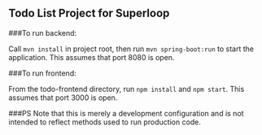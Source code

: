 ## Todo List Project for Superloop

###To run backend:

Call `mvn install` in project root, then run `mvn spring-boot:run` to start the application. 
This assumes that port 8080 is open.

###To run frontend:

From the todo-frontend directory, run `npm install` and `npm start`. This assumes that port 3000 is open.

###PS
Note that this is merely a development configuration and is not intended to reflect methods used to run production code.